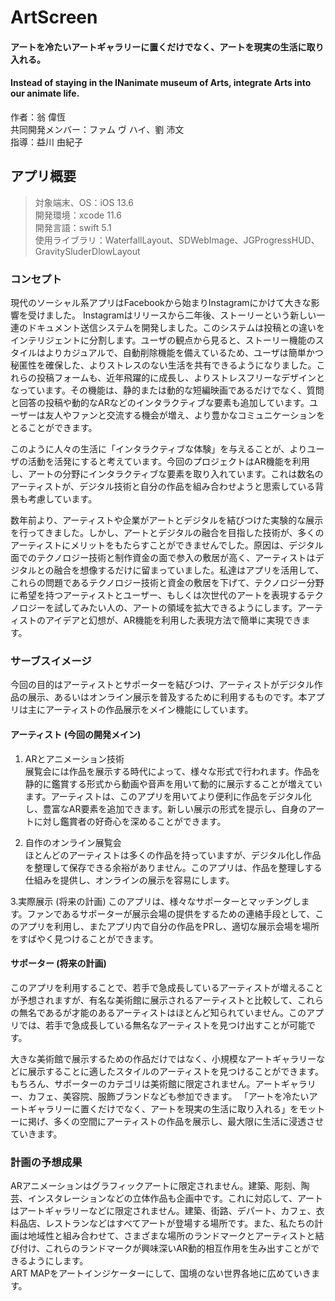 # ArtScreen
#### アートを冷たいアートギャラリーに置くだけでなく、アートを現実の生活に取り入れる。
#### Instead of staying in the INanimate museum of Arts, integrate Arts into our animate life.
作者：翁 偉恆    
共同開発メンバー：ファム ヴ ハイ、劉 沛文  
指導：益川 由紀子

## アプリ概要
> 対象端末、OS：iOS 13.6  
開発環境：xcode 11.6  
開発言語：swift 5.1    
使用ライブラリ：WaterfallLayout、SDWebImage、JGProgressHUD、GravitySluderDlowLayout  

### コンセプト
現代のソーシャル系アプリはFacebookから始まりInstagramにかけて大きな影響を受けました。 Instagramはリリースから二年後、ストーリーという新しい一連のドキュメント送信システムを開発しました。このシステムは投稿との違いをインテリジェントに分割します。ユーザの観点から見ると、ストーリー機能のスタイルはよりカジュアルで、自動削除機能を備えているため、ユーザは簡単かつ秘匿性を確保した、よりストレスのない生活を共有できるようになりました。これらの投稿フォームも、近年飛躍的に成長し、よりストレスフリーなデザインとなっています。その機能は、静的または動的な短編映画であるだけでなく、質問と回答の投稿や動的なARなどのインタラクティブな要素も追加しています。ユーザーは友人やファンと交流する機会が増え、より豊かなコミュニケーションをとることができます。

このように人々の生活に「インタラクティブな体験」を与えることが、よりユーザの活動を活発にすると考えています。今回のプロジェクトはAR機能を利用し、アートの分野にインタラクティブな要素を取り入れています。これは数名のアーティストが、デジタル技術と自分の作品を組み合わせようと思索している背景も考慮しています。

数年前より、アーティストや企業がアートとデジタルを結びつけた実験的な展示を行ってきました。しかし、アートとデジタルの融合を目指した技術が、多くのアーティストにメリットをもたらすことができませんでした。原因は、デジタル面でのテクノロジー技術と制作資金の面で参入の敷居が高く、アーティストはデジタルとの融合を想像するだけに留まっていました。私達はアプリを活用して、これらの問題であるテクノロジー技術と資金の敷居を下げて、テクノロジー分野に希望を持つアーティストとユーザー、もしくは次世代のアートを表現するテクノロジーを試してみたい人の、アートの領域を拡大できるようにします。アーティストのアイデアと幻想が、AR機能を利用した表現方法で簡単に実現できます。

### サーブスイメージ
今回の目的はアーティストとサポーターを結びつけ、アーティストがデジタル作品の展示、あるいはオンライン展示を普及するために利用するものです。本アプリは主にアーティストの作品展示をメイン機能にしています。

#### アーティスト (今回の開発メイン)
1. ARとアニメーション技術  
展覧会には作品を展示する時代によって、様々な形式で行われます。作品を静的に鑑賞する形式から動画や音声を用いて動的に展示することが増えています。アーティストは、このアプリを用いてより便利に作品をデジタル化し、豊富なAR要素を追加できます。新しい展示の形式を提示し、自身のアートに対し鑑賞者の好奇心を深めることができます。  

2. 自作のオンライン展覧会  
ほとんどのアーティストは多くの作品を持っていますが、デジタル化し作品を整理して保存できる余裕がありません。このアプリは、作品を整理しする仕組みを提供し、オンラインの展示を容易にします。  

3.実際展示 (将来の計画)
このアプリは、様々なサポーターとマッチングします。ファンであるサポーターが展示会場の提供をするための連絡手段として、このアプリを利用し、またアプリ内で自分の作品をPRし、適切な展示会場を場所をすばやく見つけることができます。


#### サポーター (将来の計画)
このアプリを利用することで、若手で急成長しているアーティストが増えることが予想されますが、有名な美術館に展示されるアーティストと比較して、これらの無名であるが才能のあるアーティストはほとんど知られていません。このアプリでは、若手で急成長している無名なアーティストを見つけ出すことが可能です。

大きな美術館で展示するための作品だけではなく、小規模なアートギャラリーなどに展示することに適したスタイルのアーティストを見つけることができます。もちろん、サポーターのカテゴリは美術館に限定されません。アートギャラリー、カフェ、美容院、服飾ブランドなども参加できます。 「アートを冷たいアートギャラリーに置くだけでなく、アートを現実の生活に取り入れる」をモットーに掲げ、多くの空間にアーティストの作品を展示し、最大限に生活に浸透させていきます。

### 計画の予想成果
ARアニメーションはグラフィックアートに限定されません。建築、彫刻、陶芸、インスタレーションなどの立体作品も企画中です。これに対応して、アートはアートギャラリーなどに限定されません。建築、街路、デパート、カフェ、衣料品店、レストランなどはすべてアートが登場する場所です。また、私たちの計画は地域性と組み合わせて、さまざまな場所のランドマークとアーティストと結び付け、これらのランドマークが興味深いAR動的相互作用を生み出すことができるようにします。  
ART MAPをアートインジケーターにして、国境のない世界各地に広めていきます。

